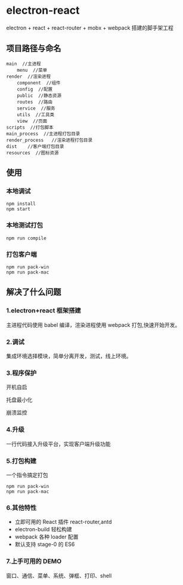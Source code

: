 # electron-react

electron + react + react-router + mobx + webpack 搭建的脚手架工程

## 项目路径与命名

```
main  //主进程
    menu  //菜单
render  //渲染进程
    component  //组件
    config  //配置
    public  //静态资源
    routes  //路由
    service  //服务
    utils  //工具类
    view  //页面
scripts  //打包脚本
main_process  //主进程打包目录
render_process   //渲染进程打包目录
dist    //客户端打包目录
resources  //图标资源
```

## 使用

### 本地调试

```shell
npm install
npm start
```

### 本地测试打包

```shell
npm run compile
```

### 打包客户端

```shell
npm run pack-win
npm run pack-mac
```

## 解决了什么问题

### 1.electron+react 框架搭建

主进程代码使用 babel 编译，渲染进程使用 webpack 打包,快速开始开发。

### 2.调试

集成环境选择模块，简单分离开发，测试，线上环境。

### 3.程序保护

开机自启

托盘最小化

崩溃监控

### 4.升级

一行代码接入升级平台，实现客户端升级功能

### 5.打包构建

一个指令搞定打包

```shell
npm run pack-win
npm run pack-mac
```

### 6.其他特性

- 立即可用的 React 插件 react-router,antd
- electron-build 轻松构建
- webpack 各种 loader 配置
- 默认支持 stage-0 的 ES6

### 7.上手可用的 DEMO

窗口、通信、菜单、系统、弹框、打印、shell
